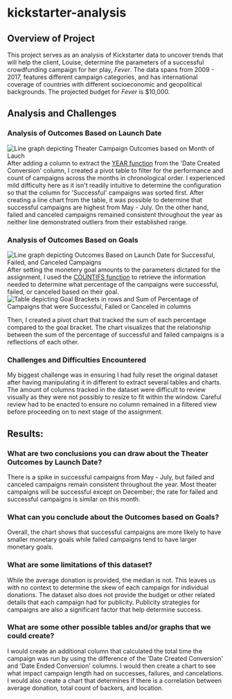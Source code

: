 # kickstarter-analysis

## Overview of Project

This project serves as an analysis of Kickstarter data to uncover trends that will help the client, Louise, determine the parameters of a successful crowdfunding campaign for her play, *Fever*. The data spans from 2009 - 2017, features different campaign categories, and has international coverage of countries with different socioeconomic and geopolitical backgrounds. The projected budget for *Fever* is $10,000.

## Analysis and Challenges

### Analysis of Outcomes Based on Launch Date
![Line graph depicting Theater Campaign Outcomes based on Month of Lauch](https://i.postimg.cc/RFDCS7bB/Theater-Outcomes-vs-Launch.png)
After adding a column to extract the [YEAR function](https://support.microsoft.com/en-us/office/year-function-c64f017a-1354-490d-981f-578e8ec8d3b9?ui=en-us&rs=en-us&ad=us) from the 'Date Created Conversion' column, I created a pivot table to filter for the performance and count of campaigns across the months in chronological order. I experienced mild difficulty here as it isn't readily intuitive to determine the configuration so that the column for 'Successful' campaigns was sorted first. After creating a line chart from the table, it was possible to determine that successful campaigns are highest from May - July. On the other hand, failed and canceled campaigns remained consistent throughout the year as neither line demonstrated outliers from their established range. 


### Analysis of Outcomes Based on Goals
![Line graph depicting Outcomes Based on Launch Date for Successful, Failed, and Canceled Campaigns](https://i.postimg.cc/G22hn7KK/Outcomes-vs-Goals.png)
After setting the monetery goal amounts to the parameters dictated for the assignment, I used the [COUNTIFS function](https://support.microsoft.com/en-us/office/countifs-function-dda3dc6e-f74e-4aee-88bc-aa8c2a866842?ui=en-us&rs=en-us&ad=us) to retrieve the information needed to determine what percentage of the campaigns were successful, failed, or canceled based on their goal. 
![Table depicting Goal Brackets in rows and Sum of Percentage of Campaigns that were Successful, Failed or Canceled in columns](https://i.postimg.cc/SxM1r329/Table-for-Outcomes-vs-Goals.png)

Then, I created a pivot chart that tracked the sum of each percentage compared to the goal bracket. The chart visualizes that the relationship between the sum of the percentage of successful and failed campaigns is a reflections of each other. 

### Challenges and Difficulties Encountered
My biggest challenge was in ensuring I had fully reset the original dataset after having manipulating it in different to extract several tables and charts. The amount of columns tracked in the dataset were difficult to review visually as they were not possibly to resize to fit within the window. Careful review had to be enacted to ensure no column remained in a filtered view before proceeding on to next stage of the assignment. 

## Results: 

### What are two conclusions you can draw about the Theater Outcomes by Launch Date?
There is a spike in successful campaigns from May - July, but failed and canceled campaigns remain consistent throughout the year. Most theater campaigns will be successful except on December; the rate for failed and successful campaigns is similar on this month. 

### What can you conclude about the Outcomes based on Goals?
Overall, the chart shows that successful campaigns are more likely to have smaller monetary goals while failed campaigns tend to have larger monetary goals. 

### What are some limitations of this dataset?
While the average donation is provided, the median is not. This leaves us with no context to determine the skew of each campaign for individual donations. The dataset also does not provide the budget or other related details that each campaign had for publicity. Publicity strategies for campaigns are also a significant factor that help determine success. 

### What are some other possible tables and/or graphs that we could create?
I would create an additional column that calculated the total time the campaign was run by using the difference of the 'Date Created Conversion' and 'Date Ended Conversion' columns. I would then create a chart to see what impact campaign length had on successes, failures, and cancelations. I would also create a chart that determines if there is a correlation between average donation, total count of backers, and location. 

